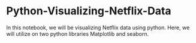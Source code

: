 # Python-Visualizing-Netflix-Data

In this notebook, we will be visualizing Netflix data using python. Here, we will utilize on two python libraries Matplotlib and seaborn.
